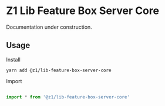 # Z1 Lib Feature Box Server Core

Documentation under construction.

## Usage

Install

```
yarn add @z1/lib-feature-box-server-core
```

Import

```JavaScript

import * from '@z1/lib-feature-box-server-core'

```
